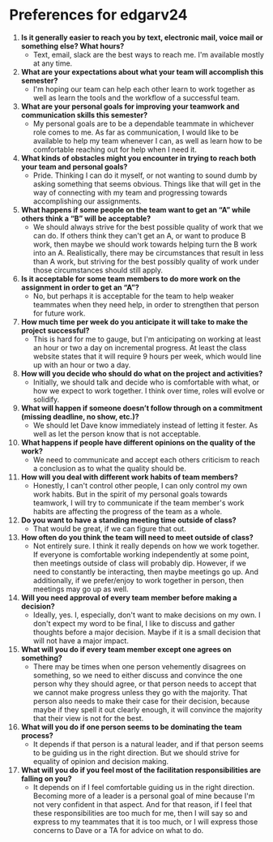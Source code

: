 # Preferences for edgarv24

1. __Is it generally easier to reach you by text, electronic mail, voice mail or something else?  What hours?__ 
   * Text, email, slack are the best ways to reach me. I'm available mostly at any time.
1. __What are your expectations about what your team will accomplish this semester?__ 
   * I'm hoping our team can help each other learn to work together as well as learn the tools and the workflow of a successful team.
1. __What are your personal goals for improving your teamwork and communication skills this semester?__ 
   * My personal goals are to be a dependable teammate in whichever role comes to me. As far as communication, I would like to be 
     available to help my team whenever I can, as well as learn how to be comfortable reaching out for help when I need it. 
1. __What kinds of obstacles might you encounter in trying to reach both your team and personal goals?__ 
   * Pride. Thinking I can do it myself, or not wanting to sound dumb by asking something that seems obvious. Things like that
     will get in the way of connecting with my team and progressing towards accomplishing our assignments.
1. __What happens if some people on the team want to get an “A” while others think a “B” will be acceptable?__ 
   * We should always strive for the best possible quality of work that we can do. If others think they can't get an A, or want to produce B work,
     then maybe we should work towards helping turn the B work into an A. Realistically, there may be circumstances that result in less than A work,
     but striving for the best possibly quality of work under those circumstances should still apply.
1. __Is it acceptable for some team members to do more work on the assignment in order to get an “A”?__ 
   * No, but perhaps it is acceptable for the team to help weaker teammates when they need help, in order to strengthen that person for future work.
1. __How much time per week do you anticipate it will take to make the project successful?__ 
   * This is hard for me to gauge, but I'm anticipating on working at least an hour or two a day on incremental progress. At least the class website
     states that it will require 9 hours per week, which would line up with an hour or two a day. 
1. __How will you decide who should do what on the project and activities?__ 
   * Initially, we should talk and decide who is comfortable with what, or how we expect to work together. I think over time, roles will evolve or 
     solidify.
1. __What will happen if someone doesn’t follow through on a commitment (missing deadline, no show, etc.)?__ 
   * We should let Dave know immediately instead of letting it fester. As well as let the person know that is not acceptable.
1. __What happens if people have different opinions on the quality of the work?__ 
   * We need to communicate and accept each others criticism to reach a conclusion as to what the quality should be. 
1. __How will you deal with different work habits of team members?__ 
   * Honestly, I can't control other people, I can only control my own work habits. But in the spirit of my personal goals towards teamwork, 
     I will try to communicate if the team member's work habits are affecting the progress of the team as a whole.
1. __Do you want to have a standing meeting time outside of class?__ 
   * That would be great, if we can figure that out.
1. __How often do you think the team will need to meet outside of class?__ 
   * Not entirely sure. I think it really depends on how we work together. If everyone is comfortable working independently at some point,
     then meetings outside of class will probably dip. However, if we need to constantly be interacting, then maybe meetings go up. And
     additionally, if we prefer/enjoy to work together in person, then meetings may go up as well. 
1. __Will you need approval of every team member before making a decision?__ 
   * Ideally, yes. I, especially, don't want to make decisions on my own. I don't expect my word to be final, I like to discuss and gather thoughts
     before a major decision. Maybe if it is a small decision that will not have a major impact.
1. __What will you do if every team member except one agrees on something?__ 
   * There may be times when one person vehemently disagrees on something, so we need to either discuss and convince the one person why they should 
     agree, or that person needs to accept that we cannot make progress unless they go with the majority. That person also needs to make their case
     for their decision, because maybe if they spell it out clearly enough, it will convince the majority that their view is not for the best.
1. __What will you do if one person seems to be dominating the team process?__ 
   * It depends if that person is a natural leader, and if that person seems to be guiding us in the right direction. But we should strive for
     equality of opinion and decision making. 
1. __What will you do if you feel most of the facilitation responsibilities are falling on you?__ 
   * It depends on if I feel comfortable guiding us in the right direction. Becoming more of a leader is a personal goal of mine because I'm not
     very confident in that aspect. And for that reason, if I feel that these responsibilities are too much for me, then I will say so and express
     to my teammates that it is too much, or I will express those concerns to Dave or a TA for advice on what to do. 
